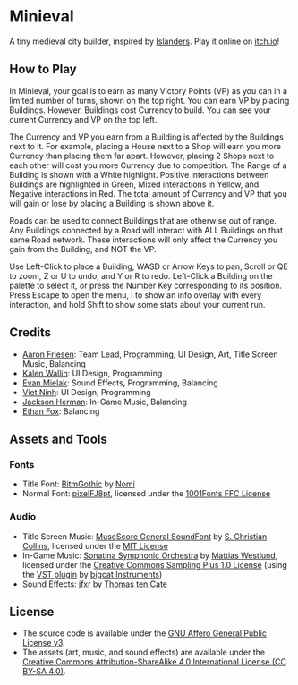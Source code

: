 # Minieval

A tiny medieval city builder, inspired by [Islanders](https://store.steampowered.com/app/1046030/ISLANDERS). Play it online on [itch.io](https://maugrift.itch.io/minieval)!

## How to Play

In Minieval, your goal is to earn as many Victory Points (VP) as you can in a limited number of turns, shown on the top right. You can earn VP by placing Buildings. However, Buildings cost Currency to build. You can see your current Currency and VP on the top left.

The Currency and VP you earn from a Building is affected by the Buildings next to it. For example, placing a House next to a Shop will earn you more Currency than placing them far apart. However, placing 2 Shops next to each other will cost you more Currency due to competition. The Range of a Building is shown with a White highlight. Positive interactions between Buildings are highlighted in Green, Mixed interactions in Yellow, and Negative interactions in Red. The total amount of Currency and VP that you will gain or lose by placing a Building is shown above it.

Roads can be used to connect Buildings that are otherwise out of range. Any Buildings connected by a Road will interact with ALL Buildings on that same Road network. These interactions will only affect the Currency you gain from the Building, and NOT the VP.

Use Left-Click to place a Building, WASD or Arrow Keys to pan, Scroll or QE to zoom, Z or U to undo, and Y or R to redo. Left-Click a Building on the palette to select it, or press the Number Key corresponding to its position. Press Escape to open the menu, I to show an info overlay with every interaction, and hold Shift to show some stats about your current run.

## Credits

- [Aaron Friesen](https://maugrift.com): Team Lead, Programming, UI Design, Art, Title Screen Music, Balancing
- [Kalen Wallin](https://github.com/kalenwallin): UI Design, Programming
- [Evan Mielak](https://github.com/EvanJMielak): Sound Effects, Programming, Balancing
- [Viet Ninh](https://github.com/viet-ninh): UI Design, Programming
- [Jackson Herman](https://github.com/jack-herman): In-Game Music, Balancing
- [Ethan Fox](https://github.com/EthanFox01): Balancing

## Assets and Tools

### Fonts

- Title Font: [BitmGothic](https://www.1001fonts.com/bitmgothic-font.html) by [Nomi](http://www.thenomi.org)
- Normal Font: [pixelFJ8pt](https://www.1001fonts.com/pixelfj8pt1-font.html), licensed under the [1001Fonts FFC License](https://www.1001fonts.com/licenses/ffc.html)

### Audio

- Title Screen Music: [MuseScore General SoundFont](https://musescore.org/en/handbook/3/soundfonts-and-sfz-files) by [S. Christian Collins](https://musescore.org/user/62809), licensed under the [MIT License](https://ftp.osuosl.org/pub/musescore/soundfont/MuseScore_General/MuseScore_General_License.md)
- In-Game Music: [Sonatina Symphonic Orchestra](http://sso.mattiaswestlund.net) by [Mattias Westlund](https://mattiaswestlund.net), licensed under the [Creative Commons Sampling Plus 1.0 License](https://creativecommons.org/licenses/sampling+/1.0) (using the [VST plugin](https://bigcatinstruments.blogspot.com/2016/10/sound-modules.html) by [bigcat Instruments](https://bigcatinstruments.blogspot.com))
- Sound Effects: [jfxr](https://jfxr.frozenfractal.com) by [Thomas ten Cate](https://frozenfractal.com)

## License

- The source code is available under the [GNU Affero General Public License v3](https://www.gnu.org/licenses/agpl-3.0.en.html).
- The assets (art, music, and sound effects) are available under the [Creative Commons Attribution-ShareAlike 4.0 International License (CC BY-SA 4.0)](https://creativecommons.org/licenses/by-sa/4.0/).
